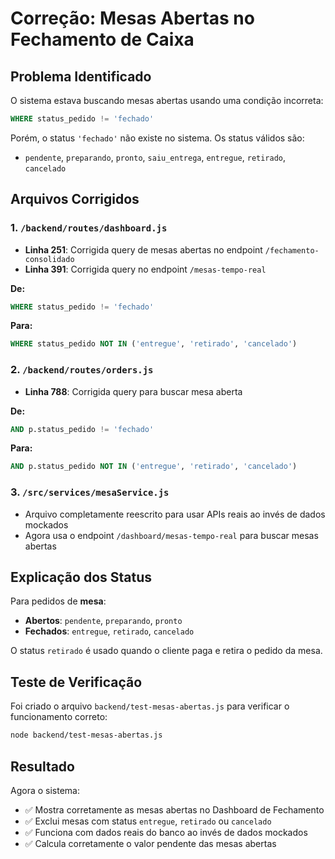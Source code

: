 # Correção: Mesas Abertas no Fechamento de Caixa

## Problema Identificado
O sistema estava buscando mesas abertas usando uma condição incorreta:
```sql
WHERE status_pedido != 'fechado'
```

Porém, o status `'fechado'` não existe no sistema. Os status válidos são:
- `pendente`, `preparando`, `pronto`, `saiu_entrega`, `entregue`, `retirado`, `cancelado`

## Arquivos Corrigidos

### 1. `/backend/routes/dashboard.js`
- **Linha 251**: Corrigida query de mesas abertas no endpoint `/fechamento-consolidado`
- **Linha 391**: Corrigida query no endpoint `/mesas-tempo-real`

**De:**
```sql
WHERE status_pedido != 'fechado'
```

**Para:**
```sql
WHERE status_pedido NOT IN ('entregue', 'retirado', 'cancelado')
```

### 2. `/backend/routes/orders.js`
- **Linha 788**: Corrigida query para buscar mesa aberta

**De:**
```sql
AND p.status_pedido != 'fechado'
```

**Para:**
```sql
AND p.status_pedido NOT IN ('entregue', 'retirado', 'cancelado')
```

### 3. `/src/services/mesaService.js`
- Arquivo completamente reescrito para usar APIs reais ao invés de dados mockados
- Agora usa o endpoint `/dashboard/mesas-tempo-real` para buscar mesas abertas

## Explicação dos Status

Para pedidos de **mesa**:
- **Abertos**: `pendente`, `preparando`, `pronto`
- **Fechados**: `entregue`, `retirado`, `cancelado`

O status `retirado` é usado quando o cliente paga e retira o pedido da mesa.

## Teste de Verificação

Foi criado o arquivo `backend/test-mesas-abertas.js` para verificar o funcionamento correto:

```bash
node backend/test-mesas-abertas.js
```

## Resultado

Agora o sistema:
- ✅ Mostra corretamente as mesas abertas no Dashboard de Fechamento
- ✅ Exclui mesas com status `entregue`, `retirado` ou `cancelado`
- ✅ Funciona com dados reais do banco ao invés de dados mockados
- ✅ Calcula corretamente o valor pendente das mesas abertas
